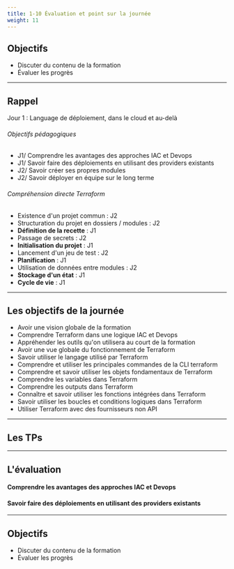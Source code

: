```yaml
---
title: 1-10 Évaluation et point sur la journée
weight: 11
---
```


## Objectifs 
- Discuter du contenu de la formation
- Évaluer les progrès 


---

## Rappel 

Jour 1 : Language de déploiement, dans le cloud et au-delà

###### Objectifs pédagogiques 
* J1/ Comprendre les avantages des approches IAC et Devops 
* J1/ Savoir faire des déploiements en utilisant des providers existants 
* J2/ Savoir créer ses propres modules 
* J2/ Savoir déployer en équipe sur le long terme

###### Compréhension directe Terraform

  * Existence d'un projet commun :  J2
  * Structuration du projet en dossiers / modules : J2 
  * **Définition de la recette** : J1
  * Passage de secrets : J2 
  * **Initialisation du projet** : J1 
  * Lancement d'un jeu de test : J2 
  * **Planification** : J1
  * Utilisation de données entre modules : J2
  * **Stockage d'un état** : J1
  * **Cycle de vie** : J1

---

## Les objectifs de la journée 
- Avoir une vision globale de la formation
- Comprendre Terraform dans une logique IAC et Devops 
- Appréhender les outils qu'on utilisera au court de la formation
- Avoir une vue globale du fonctionnement de Terraform  
- Savoir utiliser le langage utilisé par Terraform
- Comprendre et utiliser les principales commandes de la CLI terraform
- Comprendre et savoir utiliser les objets fondamentaux de Terraform
- Comprendre les variables dans Terraform
- Comprendre les outputs dans Terraform
- Connaître et savoir utiliser les fonctions intégrées dans Terraform 
- Savoir utiliser les boucles et conditions logiques dans Terraform
- Utiliser Terraform avec des fournisseurs non API  

---

## Les TPs


--- 

## L'évaluation 

#### Comprendre les avantages des approches IAC et Devops

#### Savoir faire des déploiements en utilisant des providers existants 

---

## Objectifs 
- Discuter du contenu de la formation
- Évaluer les progrès 


